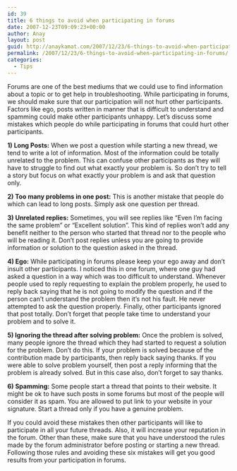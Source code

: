 ```yaml
---
id: 39
title: 6 things to avoid when participating in forums
date: 2007-12-23T09:09:23+00:00
author: Anay
layout: post
guid: http://anaykamat.com/2007/12/23/6-things-to-avoid-when-participating-in-forums/
permalink: /2007/12/23/6-things-to-avoid-when-participating-in-forums/
categories:
  - Tips
---
```

Forums are one of the best mediums that we could use to find information about a topic or to get help in troubleshooting. While participating in forums, we should make sure that our participation will not hurt other participants. Factors like ego, posts written in manner that is difficult to understand and spamming could make other participants unhappy. Let’s discuss some mistakes which people do while participating in forums that could hurt other participants.

**1) Long Posts:** When we post a question while starting a new thread, we tend to write a lot of information. Most of the information could be totally unrelated to the problem. This can confuse other participants as they will have to struggle to find out what exactly your problem is. So don’t try to tell a story but focus on what exactly your problem is and ask that question only.

**2) Too many problems in one post:** This is another mistake that people do which can lead to long posts. Simply ask one question per thread.

**3) Unrelated replies:** Sometimes, you will see replies like “Even I’m facing the same problem” or “Excellent solution”. This kind of replies won’t add any benefit neither to the person who started that thread nor to the people who will be reading it. Don’t post replies unless you are going to provide information or solution to the question asked in the thread.

**4) Ego:** While participating in forums please keep your ego away and don’t insult other participants. I noticed this in one forum, where one guy had asked a question in a way which was too difficult to understand. Whenever people used to reply requesting to explain the problem properly, he used to reply back saying that he is not going to modify the question and if the person can’t understand the problem then it’s not his fault. He never attempted to ask the question properly. Finally, other participants ignored that post totally. Don’t forget that people take time to understand your problem and to solve it.

**5) Ignoring the thread after solving problem:** Once the problem is solved, many people ignore the thread which they had started to request a solution for the problem. Don’t do this. If your problem is solved because of the contribution made by participants, then reply back saying thanks. If you were able to solve problem yourself, then post a reply informing that the problem is already solved. But in this case also, don’t forget to say thanks.

**6) Spamming:** Some people start a thread that points to their website. It might be ok to have such posts in some forums but most of the people will consider it as spam. You are allowed to put link to your website in your signature. Start a thread only if you have a genuine problem.

If you could avoid these mistakes then other participants will like to participate in all your future threads. Also, it will increase your reputation in the forum. Other than these, make sure that you have understood the rules made by the forum administrator before posting or starting a new thread. Following those rules and avoiding these six mistakes will get you good results from your participation in forums.